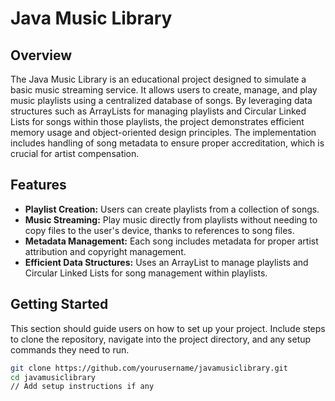 # Java Music Library

## Overview
The Java Music Library is an educational project designed to simulate a basic music streaming service. It allows users to create, manage, and play music playlists using a centralized database of songs. By leveraging data structures such as ArrayLists for managing playlists and Circular Linked Lists for songs within those playlists, the project demonstrates efficient memory usage and object-oriented design principles. The implementation includes handling of song metadata to ensure proper accreditation, which is crucial for artist compensation.

## Features
- **Playlist Creation:** Users can create playlists from a collection of songs.
- **Music Streaming:** Play music directly from playlists without needing to copy files to the user's device, thanks to references to song files.
- **Metadata Management:** Each song includes metadata for proper artist attribution and copyright management.
- **Efficient Data Structures:** Uses an ArrayList to manage playlists and Circular Linked Lists for song management within playlists.

## Getting Started
This section should guide users on how to set up your project. Include steps to clone the repository, navigate into the project directory, and any setup commands they need to run.

```bash
git clone https://github.com/yourusername/javamusiclibrary.git
cd javamusiclibrary
// Add setup instructions if any
